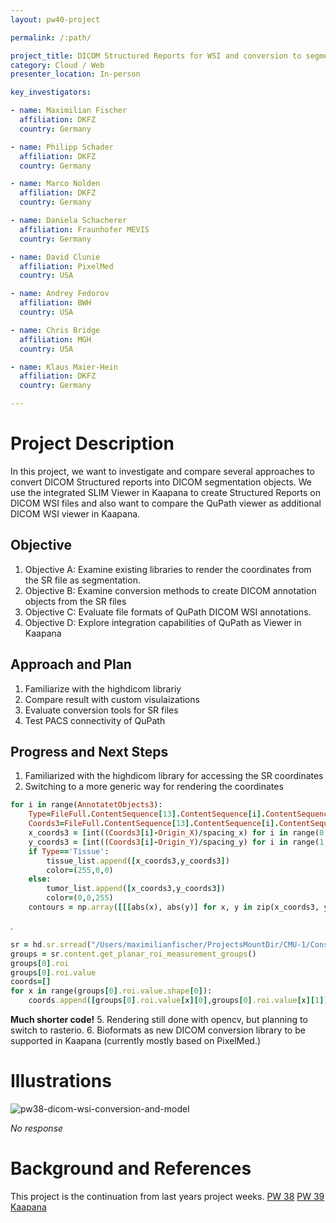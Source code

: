 ```yaml
---
layout: pw40-project

permalink: /:path/

project_title: DICOM Structured Reports for WSI and conversion to segmentation object
category: Cloud / Web
presenter_location: In-person

key_investigators:

- name: Maximilian Fischer
  affiliation: DKFZ
  country: Germany

- name: Philipp Schader
  affiliation: DKFZ
  country: Germany

- name: Marco Nolden
  affiliation: DKFZ
  country: Germany

- name: Daniela Schacherer
  affiliation: Fraunhofer MEVIS
  country: Germany

- name: David Clunie
  affiliation: PixelMed
  country: USA

- name: Andrey Fedorov
  affiliation: BWH
  country: USA

- name: Chris Bridge
  affiliation: MGH
  country: USA

- name: Klaus Maier-Hein
  affiliation: DKFZ
  country: Germany

---
```


# Project Description

<!-- Add a short paragraph describing the project. -->

In this project, we want to investigate and compare several approaches to convert DICOM Structured reports into DICOM segmentation objects. We use the integrated SLIM Viewer in Kaapana to create Structured Reports on DICOM WSI files and also want to compare the QuPath viewer as additional DICOM WSI viewer in Kaapana.

## Objective

<!-- Describe here WHAT you would like to achieve (what you will have as end result). -->

1.  Objective A: Examine existing libraries to render the coordinates from the SR file as segmentation.
2.  Objective B: Examine conversion methods to create DICOM annotation objects from the SR files
3.  Objective C: Evaluate file formats of QuPath DICOM WSI annotations.
4.  Objective D: Explore integration capabilities of QuPath as Viewer in Kaapana

## Approach and Plan

<!-- Describe here HOW you would like to achieve the objectives stated above. -->

1.  Familiarize with the highdicom librariy
2.  Compare result with custom visulaizations
3.  Evaluate conversion tools for SR files
4.  Test PACS connectivity of QuPath

## Progress and Next Steps

1. Familiarized with the highdicom library for accessing the SR coordinates
2. Switching to a more generic way for rendering the coordinates
```ruby
for i in range(AnnotatetObjects3):
    Type=FileFull.ContentSequence[13].ContentSequence[i].ContentSequence[2].ConceptCodeSequence[0].CodeMeaning
    Coords3=FileFull.ContentSequence[13].ContentSequence[i].ContentSequence[3].GraphicData
    x_coords3 = [int((Coords3[i]-Origin_X)/spacing_x) for i in range(0, len(Coords3), 3)]
    y_coords3 = [int((Coords3[i]-Origin_Y)/spacing_y) for i in range(1, len(Coords3), 3)]
    if Type=='Tissue':
        tissue_list.append([x_coords3,y_coords3])
        color=(255,0,0)
    else:
        tumor_list.append([x_coords3,y_coords3])
        color=(0,0,255)
    contours = np.array([[[abs(x), abs(y)] for x, y in zip(x_coords3, y_coords3)]], dtype=np.int32)
```
.
```ruby
sr = hd.sr.srread("/Users/maximilianfischer/ProjectsMountDir/CMU-1/Consistent/SR/DICOM/1E447C90/E88940CE/4E17833F.dcm")
groups = sr.content.get_planar_roi_measurement_groups()
groups[0].roi
groups[0].roi.value
coords=[]
for x in range(groups[0].roi.value.shape[0]):
    coords.append([groups[0].roi.value[x][0],groups[0].roi.value[x][1]])
```
**Much shorter code!**
5. Rendering still done with opencv, but planning to switch to rasterio. 
6. Bioformats as new DICOM conversion library to be supported in Kaapana (currently mostly based on PixelMed.)

# Illustrations

<!-- Add pictures and links to videos that demonstrate what has been accomplished. -->
![pw38-dicom-wsi-conversion-and-model](./Visualization.png)

*No response*

# Background and References

<!-- If you developed any software, include link to the source code repository.
     If possible, also add links to sample data, and to any relevant publications. -->

This project is the continuation from last years project weeks.
[PW 38](https://projectweek.na-mic.org/PW38_2023_GranCanaria/Projects/IDC_DICOM_WSI_workflow/)
[PW 39](https://projectweek.na-mic.org/PW39_2023_Montreal/Projects/HistologyAiModelsImportedIntoIdc/)
[Kaapana](https://kaapana.readthedocs.io/en/stable/)
